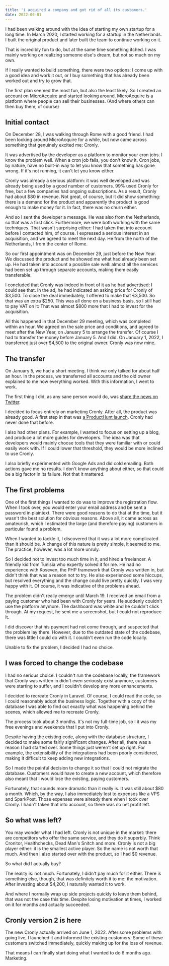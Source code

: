 ```yaml
---
title: 'i acquired a company and got rid of all its customers.'
date: 2022-06-01
---
```

I had been walking around with the idea of starting my own startup for a long time. In March 2020, I started working for a startup in the Netherlands. I built the original product and later built the team to continue working on it.

That is incredibly fun to do, but at the same time something itched. I was mainly working on realizing someone else's dream, but not so much on my own.

If I really wanted to build something, there were two options: I come up with a good idea and work it out, or I buy something that has already been worked out and try to grow that.

The first plan seemed the most fun, but also the least likely. So I created an account on [MicroAcquire](https://microacquire.com/) and started looking around. MicroAcquire is a platform where people can sell their businesses. (And where others can then buy them, of course)

## Initial contact
On December 28, I was walking through Rome with a good friend. I had been looking around MicroAcquire for a while, but now came across something that genuinely excited me: Cronly.

It was advertised by the developer as a platform to monitor your cron jobs. I know the problem well. When a cron job fails, you don't know it. Cron jobs, by nature, have no built-in way to let you know that something has gone wrong. If it's not running, it can't let you know either.

Cronly was already a serious platform: it was well developed and was already being used by a good number of customers. 99% used Cronly for free, but a few companies had ongoing subscriptions. As a result, Cronly had about $80 in revenue. Not great, of course, but it did show something: there is a demand for the product and apparently the product is good enough to make money for it. In fact, there was no churn either.

And so I sent the developer a message. He was also from the Netherlands, so that was a first click. Furthermore, we were both working with the same techniques. That wasn't surprising either: I had taken that into account before I contacted him, of course. I expressed a serious interest in an acquisition, and we agreed to meet the next day. He from the north of the Netherlands, I from the center of Rome.

So our first appointment was on December 29, just before the New Year. We discussed the product and he showed me what had already been set up. He had taken into account a possible sale well: almost all the services had been set up through separate accounts, making them easily transferable.

I concluded that Cronly was indeed in front of it as he had advertised: I could see that. In the ad, he had indicated an asking price for Cronly of $3,500. To close the deal immediately, I offered to make that €3,500. So that was an extra $250. This was all done on a business basis, so I still had to pay VAT on it: That was almost $800 more that I had to invest for the acquisition.

All this happened in that December 29 meeting, which was completed within an hour. We agreed on the sale price and conditions, and agreed to meet after the New Year, on January 5 to arrange the transfer. Of course I had to transfer the money before January 5. And I did. On January 1, 2022, I transferred just over $4,500 to the original owner. Cronly was now mine.

## The transfer
On January 5, we had a short meeting. I think we only talked for about half an hour. In the process, we transferred all accounts and the old owner explained to me how everything worked. With this information, I went to work.

The first thing I did, as any sane person would do, was [share the news on Twitter](https://twitter.com/RobinMartijn/status/1478852143440449538).

I decided to focus entirely on marketing Cronly. After all, the product was already good. A first step in that was [a ProductHunt launch](https://www.producthunt.com/products/cronly#cronly). Cronly had never done that before.

I also had other plans. For example, I wanted to focus on setting up a blog, and produce a lot more guides for developers. The idea was that developers would mainly choose tools that they were familiar with or could easily work with. If I could lower that threshold, they would be more inclined to use Cronly.

I also briefly experimented with Google Ads and did cold emailing. Both actions gave me no results. I don't know anything about either, so that could be a big factor in its failure. Not that it mattered. 

## The first problems
One of the first things I wanted to do was to improve the registration flow. When I took over, you would enter your email address and be sent a password in plaintext. There were good reasons to do that at the time, but it wasn't the best solution for obvious reasons. Above all, it came across as amateurish, which I estimated the large (and therefore paying) customers in particular found a problem.

When I wanted to tackle it, I discovered that it was a lot more complicated than it should be. A change of this nature is pretty simple, it seemed to me. The practice, however, was a lot more unruly.

So I decided not to invest too much time in it, and hired a freelancer. A friendly kid from Tunisia who expertly solved it for me. He had no experience with Koseven, the PHP framework that Cronly was written in, but didn't think that was a reason not to try. He also experienced some hiccups, but resolved everything and the change could live pretty quickly. I was very happy with it. Of course, it was indicative of the problems ahead.

The problem didn't really emerge until March 19. I received an email from a paying customer who had been with Cronly for years. He suddenly couldn't use the platform anymore. The dashboard was white and he couldn't click through. At my request, he sent me a screenshot, but I could not reproduce it.

I did discover that his payment had not come through, and suspected that the problem lay there. However, due to the outdated state of the codebase, there was little I could do with it. I couldn't even run the code locally.

Unable to fix the problem, I decided I had no choice.

## I was forced to change the codebase
I had no serious choice. I couldn't run the codebase locally, the framework that Cronly was written in didn't even seriously exist anymore, customers were starting to suffer, and I couldn't develop any more enhancements. 

I decided to recreate Cronly in Laravel. Of course, I could read the code, so I could reasonably adopt the business logic. Together with a copy of the database I was able to find out exactly what was happening behind the scenes, which allowed me to recreate Cronly.

The process took about 3 months. It's not my full-time job, so I it was my free evenings and weekends that I put into Cronly.

Despite having the existing code, along with the database structure, I decided to make some fairly significant changes. After all, there was a reason I had started over. Some things just weren't set up right. For example, the extensibility of the integrations had been poorly considered, making it difficult to keep adding new integrations.

So I made the painful decision to change it so that I could not migrate the database. Customers would have to create a new account, which therefore also meant that I would lose the existing, paying customers.

Fortunately, that sounds more dramatic than it really is. It was still about $80 a month. Which, by the way, I also immediately lost to expenses like a VPS and SparkPost. Those expenses were already there when I took over Cronly. I hadn't taken that into account, so there was no net profit left.

## So what was left?
You may wonder what I had left. Cronly is not unique in the market: there are competitors who offer the same service, and they do it superbly. Think Cronitor, Healthchecks, Dead Man's Snitch and more. Cronly is not a big player either: it is the smallest active player. So the name is not worth that much. And then I also started over with the product, so I had $0 revenue. 

So what did I actually buy?

The reality is: not much. Fortunately, I didn't pay much for it either. There is something else, though, that was definitely worth it to me: the motivation. After investing about $4,200, I naturally wanted it to work.

And where I normally wrap up side projects quickly to leave them behind, that was not the case this time. Despite losing motivation at times, I worked on it for months and actually succeeded.

## Cronly version 2 is here
The new Cronly actually arrived on June 1, 2022. After some problems with going live, I launched it and informed the existing customers. Some of these customers switched immediately, quickly making up for the loss of revenue.

That means I can finally start doing what I wanted to do 6 months ago. Marketing.